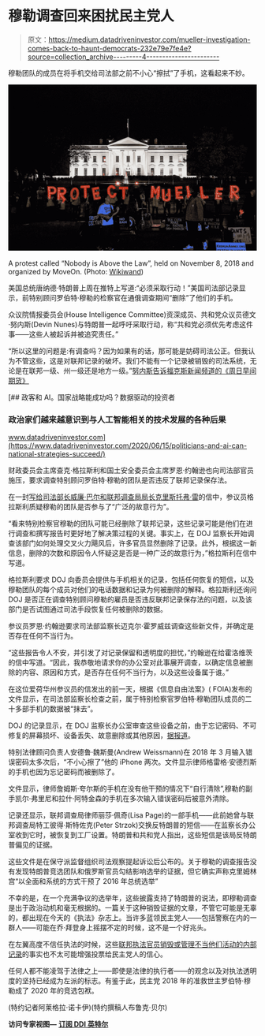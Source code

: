 # 穆勒调查回来困扰民主党人

> 原文：<https://medium.datadriveninvestor.com/mueller-investigation-comes-back-to-haunt-democrats-232e79e7fe4e?source=collection_archive---------4----------------------->

穆勒团队的成员在将手机交给司法部之前不小心“擦拭”了手机，这看起来不妙。

![](img/bccbfdddc294a9e9192f46adcd1ca4ea.png)

A protest called “Nobody is Above the Law”, held on November 8, 2018 and organized by MoveOn. (Photo: [Wikiwand](https://www.wikiwand.com/en/Nobody_Is_Above_the_Law))

美国总统唐纳德·特朗普上周在推特上写道:“必须采取行动！”美国司法部记录显示，前特别顾问罗伯特·穆勒的检察官在通俄调查期间“删除”了他们的手机。

众议院情报委员会(House Intelligence Committee)资深成员、共和党众议员德文·努内斯(Devin Nunes)与特朗普一起呼吁采取行动，称“共和党必须优先考虑这件事——这些人被起诉并被追究责任。”

“所以这里的问题是:有调查吗？因为如果有的话，那可能是妨碍司法公正。但我认为不管这些，这是对联邦记录的破坏。我们不能有一个记录被销毁的司法系统，无论是在联邦一级、州一级还是地方一级。”[努内斯告诉福克斯新闻频道的《周日早间期货》](https://www.foxnews.com/politics/nunes-gop-should-make-sure-mueller-team-is-held-accountable-after-phones-deleted)

[](https://www.datadriveninvestor.com/2020/06/15/politicians-and-ai-can-national-strategies-succeed/) [## 政客和 AI。国家战略能成功吗？数据驱动的投资者

### 政治家们越来越意识到与人工智能相关的技术发展的各种后果

www.datadriveninvestor.com](https://www.datadriveninvestor.com/2020/06/15/politicians-and-ai-can-national-strategies-succeed/) 

财政委员会主席查克·格拉斯利和国土安全委员会主席罗恩·约翰逊也向司法部官员施压，要求调查特别顾问罗伯特·穆勒的团队是否违反了联邦记录保存法。

在一封[写给司法部长威廉·巴尔和联邦调查局局长克里斯托弗·雷](https://www.grassley.senate.gov/news/news-releases/doj-foia-release-members-mueller-team-repeatedly-wiped-phones-watchdog-sought)的信中，参议员格拉斯利质疑穆勒的团队是否参与了“广泛的故意行为”。

“看来特别检察官穆勒的团队可能已经删除了联邦记录，这些记录可能是他们在进行调查和撰写报告时更好地了解决策过程的关键。事实上，在 DOJ 监察长开始调查该部门如何处理交叉火力飓风后，许多官员显然删除了记录。此外，根据这一新信息，删除的次数和原因令人怀疑这是否是一种广泛的故意行为，”格拉斯利在信中写道。

格拉斯利要求 DOJ 向委员会提供与手机相关的记录，包括任何恢复的短信，以及穆勒团队的每个成员对他们的电话数据和记录为何被删除的解释。格拉斯利还询问 DOJ 是否正在调查特别顾问穆勒的雇员是否违反联邦记录保存法的问题，以及该部门是否试图通过司法手段恢复任何被删除的数据。

参议员罗恩·约翰逊要求司法部监察长迈克尔·霍罗威兹调查这些新文件，并确定是否存在任何不当行为。

“这些报告令人不安，并引发了对记录保留和透明度的担忧，”约翰逊在给霍洛维茨的信中写道。“因此，我恭敬地请求你的办公室对此事展开调查，以确定信息被删除的内容、原因和方式，是否存在任何不当行为，以及这些设备属于谁。”

在这位爱荷华州参议员的信发出的前一天，根据《信息自由法案》( FOIA)发布的文件显示，在司法部监察长检查之前，属于特别检察官罗伯特·穆勒团队成员的二十多部手机的数据被“抹去”。

DOJ 的记录显示，在 DOJ 监察长办公室审查这些设备之前，由于忘记密码、不可修复的屏幕损坏、设备丢失、故意删除或其他原因，[据报道](https://www.foxnews.com/politics/doj-records-mueller-team-wiped-phones)。

特别法律顾问负责人安德鲁·魏斯曼(Andrew Weissmann)在 2018 年 3 月输入错误密码太多次后，“不小心擦了”他的 iPhone 两次。文件显示律师格雷格·安德烈斯的手机也因为忘记密码而被删除了。

文件显示，律师詹姆斯·夸尔斯的手机在没有他干预的情况下“自行清除”,穆勒的副手凯尔·弗里尼和拉什·阿特金森的手机在多次输入错误密码后被意外清除。

记录还显示，联邦调查局律师丽莎·佩奇(Lisa Page)的一部手机——此前她曾与联邦调查局特工彼得·斯特佐克(Peter Strzok)交换反特朗普的短信——在监察长办公室收到它时，被恢复到工厂设置。特朗普和共和党人指出，这些短信是该局反特朗普偏见的证据。

这些文件是在保守派监督组织司法观察提起诉讼后公布的。关于穆勒的调查报告没有发现特朗普竞选团队和俄罗斯官员勾结影响选举的证据，但它确实声称克里姆林宫“以全面和系统的方式干预了 2016 年总统选举”

不幸的是，在一个充满争议的选举年，这些披露支持了特朗普的说法，即穆勒调查是出于政治动机和毫无根据的。一篇关于这种销毁证据的文章，不管它可能是无辜的，都出现在今天的《执法》杂志上。当许多蓝领民主党人——包括警察在内的一群人——可能在乔·拜登身上摇摆不定的时候，这不是一个好兆头。

在左翼高度不信任执法的时候，这些[联邦执法官员销毁或管理不当他们活动的内部记录](https://www.politico.com/news/2020/09/11/johnson-ig-wiped-mueller-team-phones-412757)的事实也不太可能增强投票给民主党人的信心。

任何人都不能凌驾于法律之上——即使是法律的执行者——的观念以及对执法透明度的坚持已经成为左派的标志。有鉴于此，民主党 2018 年的准救世主罗伯特·穆勒成了 2020 年的竞选包袱。

(特约记者阿莱格拉·诺卡伊)(特约撰稿人布鲁克·贝尔)

**访问专家视图—** [**订阅 DDI 英特尔**](https://datadriveninvestor.com/ddi-intel)